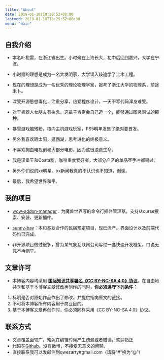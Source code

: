```yaml
---
title: "About"
date: 2019-01-18T18:29:52+08:00
lastmod: 2019-01-18T18:29:52+08:00
menu: "main"
---
```


## 自我介绍

* 本名叶裕雷，在浙江省出生。小时候在上海长大，初中后回到嘉兴，大学在宁波。

* 小时候的理想是成为一名大发明家，大学误入歧途学了土木工程。

* 现在的理想是成为一名优秀的理论物理学家，报考了浙江大学的物理系，前途未卜。

* 深受开源思想毒化，注重分享，热爱程序设计，一天不写代码浑身难受。

* 对于机器人女朋友有执念，这辈子肯定会自己造一个，能够通过图灵测试的那种。

* 暴雪游戏脑残粉，核向主机游戏玩家，PS5明年发售了绝对要首发。

* 另外我喜欢晒太阳，逛西湖，思考进化的终极意义。

* 不喜欢狗血电视剧和大部分电影，因为这很浪费生命。

* 我是汉堡王和Costa粉。咖啡重度爱好者，大部分产区的单品豆手冲都喝过。

* 另外你们说的xx明星、xx新闻我真的不认识也不知道，谢谢。

* 最后，我希望世界和平。


## 我的项目

* [wow-addon-manager](https://github.com/qwezarty/wow-addon-manager)：为魔兽世界写的命令行插件管理器。支持从curse搜索、安装、更新插件。

* [sunny-bay](https://github.com/qwezarty/sunny-bay)：本和基友合作的民宿预定项目，现已流产。界面设计以及前端代码均已完成。

* 非开源项目做过很多，曾为某气象互联网公司写过一套快速开发框架，口说无凭不再例举。

## 文章许可

* 本博客内容均采用 **[国际知识共享署名《CC BY-NC-SA 4.0》协议](https://creativecommons.org/licenses/by-nc-sa/4.0/deed.en)**。在自由地共享和基于本博客文章修改再创作的同时，**你必须遵守下列条件：**

1. 标明是否对原始作品作出了修改，并提供指向原文的链接。
2. 不可将本博客所有内容用于商业目的。
3. 基于本博客文章再创作时，你必须同样采用《CC BY-NC-SA 4.0》协议。

## 联系方式

* 文章覆盖面较广，难免在编辑时候产生疏漏或者错误，欢迎指正
* 代码在[Github](https://github.com/qwezarty)，没有微博，不接受无意义的闲聊。
* 直接联系我可以发邮件到qwezarty#gmail.com（请将“#”换为“@”）

